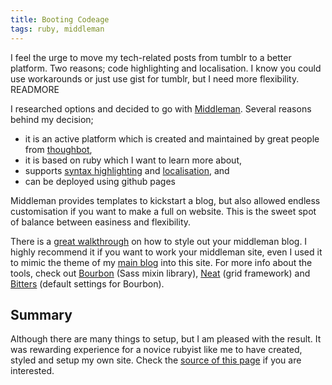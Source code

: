 ```yaml
---
title: Booting Codeage
tags: ruby, middleman
---
```


I feel the urge to move my tech-related posts from tumblr to a better platform. Two reasons; code highlighting and localisation. I know you could use workarounds or just use gist for tumblr, but I need more flexibility. READMORE

I researched options and decided to go with [Middleman](https://middlemanapp.com/basics/blogging/). Several reasons behind my decision;

- it is an active platform which is created and maintained by great people from [thoughbot](http://thoughtbot.com),
- it is based on ruby which I want to learn more about,
- supports [syntax highlighting](https://github.com/middleman/middleman-syntax) and [localisation](https://middlemanapp.com/advanced/localization/), and
- can be deployed using github pages

Middleman provides templates to kickstart a blog, but also allowed endless customisation if you want to make a full on website. This is the sweet spot of balance between easiness and flexibility.

There is a [great walkthrough](https://robots.thoughtbot.com/middleman-bourbon-walkthrough) on how to style out your middleman blog. I highly recommend it if you want to work your middleman site, even I used it to mimic the theme of my [main blog](http://ikhsan.me) into this site. For more info about the tools, check out [Bourbon](http://bourbon.io/) (Sass mixin library), [Neat](http://neat.bourbon.io/) (grid framework) and [Bitters](http://bitters.bourbon.io/) (default settings for Bourbon).

## Summary

Although there are many things to setup, but I am pleased with the result. It was rewarding experience for a novice rubyist like me to have created, styled and setup my own site. Check the [source of this page](https://github.com/ikhsan/ikhsan.github.io/tree/develop) if you are interested.
